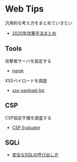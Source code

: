 # Web Tips
汎用的な考え方をまとめていきたい
- [2020年攻撃手法まとめ](https://graneed.hatenablog.com/entry/2021/08/09/115452)

## Tools
攻撃者サーバを設定する
- [ngrok](https://dashboard.ngrok.com/)


XSSペイロードを調査  
- [xss-payload-list](https://github.com/payloadbox/xss-payload-list)

## CSP
CSP設定不備を調査する
- [CSP Evaluator](https://csp-evaluator.withgoogle.com/)

## SQLi
- [安全なSQLの呼び出し方](https://www.ipa.go.jp/files/000017320.pdf)
